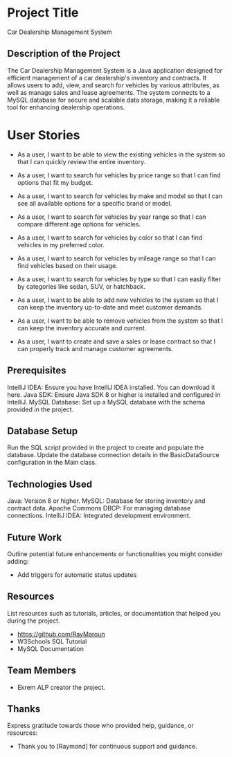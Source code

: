 # Project Title
Car Dealership Management System

## Description of the Project
The Car Dealership Management System is a Java application designed for efficient management of a car dealership's 
inventory and contracts. It allows users to add, view, and search for vehicles by various attributes, as well as manage sales and lease agreements. 
The system connects to a MySQL database for secure and scalable data storage, making it a reliable tool for enhancing dealership operations.

# User Stories
- As a user, I want to be able to view the existing vehicles in the system so that I can quickly review the entire inventory.

- As a user, I want to search for vehicles by price range so that I can find options that fit my budget.

- As a user, I want to search for vehicles by make and model so that I can see all available options for a specific brand or model.

- As a user, I want to search for vehicles by year range so that I can compare different age options for vehicles.

- As a user, I want to search for vehicles by color so that I can find vehicles in my preferred color.

- As a user, I want to search for vehicles by mileage range so that I can find vehicles based on their usage.

- As a user, I want to search for vehicles by type so that I can easily filter by categories like sedan, SUV, or hatchback.

- As a user, I want to be able to add new vehicles to the system so that I can keep the inventory up-to-date and meet customer demands.

- As a user, I want to be able to remove vehicles from the system so that I can keep the inventory accurate and current.

- As a user, I want to create and save a sales or lease contract so that I can properly track and manage customer agreements.
## Prerequisites

  IntelliJ IDEA: Ensure you have IntelliJ IDEA installed. You can download it here.
  Java SDK: Ensure Java SDK 8 or higher is installed and configured in IntelliJ.
  MySQL Database: Set up a MySQL database with the schema provided in the project.
## Database Setup

  Run the SQL script provided in the project to create and populate the database.
  Update the database connection details in the BasicDataSource configuration in the Main class.



## Technologies Used
Java: Version 8 or higher.
MySQL: Database for storing inventory and contract data.
Apache Commons DBCP: For managing database connections.
IntelliJ IDEA: Integrated development environment.


## Future Work

Outline potential future enhancements or functionalities you might consider adding:

- Add triggers for automatic status updates
   


## Resources

List resources such as tutorials, articles, or documentation that helped you during the project.

- https://github.com/RayMaroun
- W3Schools SQL Tutorial
- MySQL Documentation

## Team Members

-  Ekrem ALP  creator the project.


## Thanks

Express gratitude towards those who provided help, guidance, or resources:

- Thank you to [Raymond] for continuous support and guidance.


